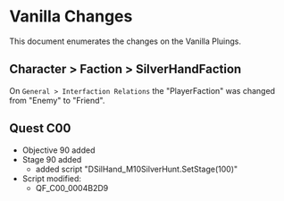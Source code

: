 # Vanilla Changes

This document enumerates the changes on the Vanilla Pluings.

## Character > Faction > SilverHandFaction 

On `General > Interfaction Relations` the "PlayerFaction" was changed from "Enemy" to "Friend".

## Quest C00

- Objective 90 added
- Stage 90 added 
    - added script "DSilHand_M10SilverHunt.SetStage(100)"
- Script modified:
    - QF_C00_0004B2D9


